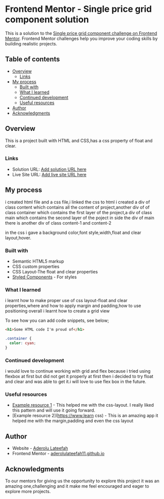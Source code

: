 # Frontend Mentor - Single price grid component solution

This is a solution to the [Single price grid component challenge on Frontend Mentor](https://www.frontendmentor.io/challenges/single-price-grid-component-5ce41129d0ff452fec5abbbc). Frontend Mentor challenges help you improve your coding skills by building realistic projects. 

## Table of contents

- [Overview](#overview)
  - [Links](#links)
- [My process](#my-process)
  - [Built with](#built-with)
  - [What I learned](#what-i-learned)
  - [Continued development](#continued-development)
  - [Useful resources](#useful-resources)
- [Author](#author)
- [Acknowledgments](#acknowledgments)



## Overview
This is a project built with HTML and CSS,has a css property of float and clear.

### Links

- Solution URL: [Add solution URL here](https://grid-view-url.com)
- Live Site URL: [Add live site URL here](https://aderolulateefah11.github.io.)

## My process
i created html file and a css file,i linked the css to html
i created a div of class content which contains all the content of project,another div of of class container which contains the first layer of the project,a div of class main which contains the second layer of the poject in side the div of main there is another div of class content-1 and content-2

in the css i gave a background color,font style,width,float and clear layout,hover.

### Built with

- Semantic HTML5 markup
- CSS custom properties
- CSS Layout-The float and clear properties
- [Styled Components](https://styled-components.com/) - For styles



### What I learned

i learnt how to make proper use of css layout-float and clear properties,where and how to apply margin and padding,how to use positioning 
overall i learnt how to create a grid view

To see how you can add code snippets, see below;

```html
<h1>Some HTML code I'm proud of</h1>
```
```css
.container {
  color: cyan;
}
```

### Continued development

i would love to continue working with grid and flex because i tried using flexbox at first but did not get it properly at first then i decided to try float and clear and was able to get it.i will love to use flex box in the future.



### Useful resources

- [Example resource 1](https://W3-school) - This helped me with the css-layout. I really liked this pattern and will use it going forward.
- [Example resource 2](https://www.learn css) - This is an amazing app it helped me with the margin,padding and even the css layout

## Author

- Website - [Aderolu Lateefah](https://www.your-site.com)
- Frontend Mentor - [aderolulateefah11.github.io](https://www.frontendmentor.io/profile/Aderolulateefah11)




## Acknowledgments

To our mentors for giving us the opportunity to explore this project it was an amazing one,challenging and it make me feel encouraged and eager to explore more projects.
